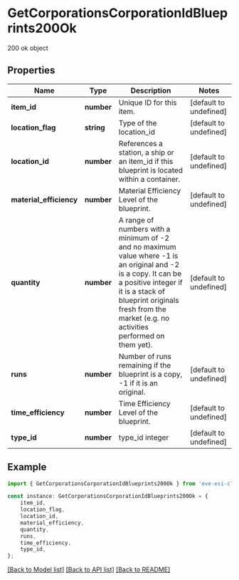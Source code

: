 # GetCorporationsCorporationIdBlueprints200Ok

200 ok object

## Properties

Name | Type | Description | Notes
------------ | ------------- | ------------- | -------------
**item_id** | **number** | Unique ID for this item. | [default to undefined]
**location_flag** | **string** | Type of the location_id | [default to undefined]
**location_id** | **number** | References a station, a ship or an item_id if this blueprint is located within a container. | [default to undefined]
**material_efficiency** | **number** | Material Efficiency Level of the blueprint. | [default to undefined]
**quantity** | **number** | A range of numbers with a minimum of -2 and no maximum value where -1 is an original and -2 is a copy. It can be a positive integer if it is a stack of blueprint originals fresh from the market (e.g. no activities performed on them yet). | [default to undefined]
**runs** | **number** | Number of runs remaining if the blueprint is a copy, -1 if it is an original. | [default to undefined]
**time_efficiency** | **number** | Time Efficiency Level of the blueprint. | [default to undefined]
**type_id** | **number** | type_id integer | [default to undefined]

## Example

```typescript
import { GetCorporationsCorporationIdBlueprints200Ok } from 'eve-esi-client-ts';

const instance: GetCorporationsCorporationIdBlueprints200Ok = {
    item_id,
    location_flag,
    location_id,
    material_efficiency,
    quantity,
    runs,
    time_efficiency,
    type_id,
};
```

[[Back to Model list]](../README.md#documentation-for-models) [[Back to API list]](../README.md#documentation-for-api-endpoints) [[Back to README]](../README.md)
